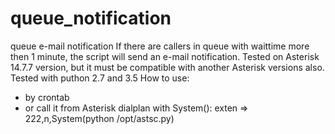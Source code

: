 # queue_notification
queue e-mail notification
If there are callers in queue with waittime more then 1 minute, the script will send an e-mail notification.
Tested on Asterisk 14.7.7 version, but it must be compatible with another Asterisk versions also. Tested with puthon 2.7 and 3.5
How to use:
- by crontab
- or call it from Asterisk dialplan with System():
exten => 222,n,System(python /opt/astsc.py)
